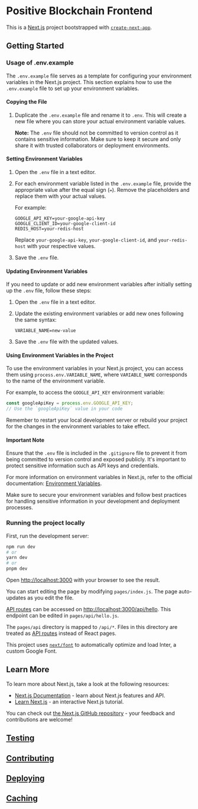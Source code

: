 # Positive Blockchain Frontend

This is a [Next.js](https://nextjs.org/) project bootstrapped with [`create-next-app`](https://github.com/vercel/next.js/tree/canary/packages/create-next-app).

## Getting Started

### Usage of .env.example

The `.env.example` file serves as a template for configuring your environment variables in the Next.js project. This section explains how to use the `.env.example` file to set up your environment variables.

#### Copying the File

1. Duplicate the `.env.example` file and rename it to `.env`. This will create a new file where you can store your actual environment variable values.

   **Note:** The `.env` file should not be committed to version control as it contains sensitive information. Make sure to keep it secure and only share it with trusted collaborators or deployment environments.

#### Setting Environment Variables

1. Open the `.env` file in a text editor.

2. For each environment variable listed in the `.env.example` file, provide the appropriate value after the equal sign (`=`). Remove the placeholders and replace them with your actual values.

   For example:

   ```plaintext
   GOOGLE_API_KEY=your-google-api-key
   GOOGLE_CLIENT_ID=your-google-client-id
   REDIS_HOST=your-redis-host
   ```

   Replace `your-google-api-key`, `your-google-client-id`, and `your-redis-host` with your respective values.

3. Save the `.env` file.

#### Updating Environment Variables

If you need to update or add new environment variables after initially setting up the `.env` file, follow these steps:

1. Open the `.env` file in a text editor.

2. Update the existing environment variables or add new ones following the same syntax:

   ```plaintext
   VARIABLE_NAME=new-value
   ```

3. Save the `.env` file with the updated values.

#### Using Environment Variables in the Project

To use the environment variables in your Next.js project, you can access them using `process.env.VARIABLE_NAME`, where `VARIABLE_NAME` corresponds to the name of the environment variable.

For example, to access the `GOOGLE_API_KEY` environment variable:

```javascript
const googleApiKey = process.env.GOOGLE_API_KEY;
// Use the `googleApiKey` value in your code
```

Remember to restart your local development server or rebuild your project for the changes in the environment variables to take effect.

#### Important Note

Ensure that the `.env` file is included in the `.gitignore` file to prevent it from being committed to version control and exposed publicly. It's important to protect sensitive information such as API keys and credentials.

For more information on environment variables in Next.js, refer to the official documentation: [Environment Variables](https://nextjs.org/docs/basic-features/environment-variables).

Make sure to secure your environment variables and follow best practices for handling sensitive information in your development and deployment processes.

### Running the project locally

First, run the development server:

```bash
npm run dev
# or
yarn dev
# or
pnpm dev
```

Open [http://localhost:3000](http://localhost:3000) with your browser to see the result.

You can start editing the page by modifying `pages/index.js`. The page auto-updates as you edit the file.

[API routes](https://nextjs.org/docs/api-routes/introduction) can be accessed on [http://localhost:3000/api/hello](http://localhost:3000/api/hello). This endpoint can be edited in `pages/api/hello.js`.

The `pages/api` directory is mapped to `/api/*`. Files in this directory are treated as [API routes](https://nextjs.org/docs/api-routes/introduction) instead of React pages.

This project uses [`next/font`](https://nextjs.org/docs/basic-features/font-optimization) to automatically optimize and load Inter, a custom Google Font.

## Learn More

To learn more about Next.js, take a look at the following resources:

- [Next.js Documentation](https://nextjs.org/docs) - learn about Next.js features and API.
- [Learn Next.js](https://nextjs.org/learn) - an interactive Next.js tutorial.

You can check out [the Next.js GitHub repository](https://github.com/vercel/next.js/) - your feedback and contributions are welcome!

## [Testing](./DOCS/TESTING.md)

## [Contributing](./DOCS/CONTRIBUTING.md)

## [Deploying](./DOCS/DEPLOYING.md)

## [Caching](./DOCS/CACHING.md)
